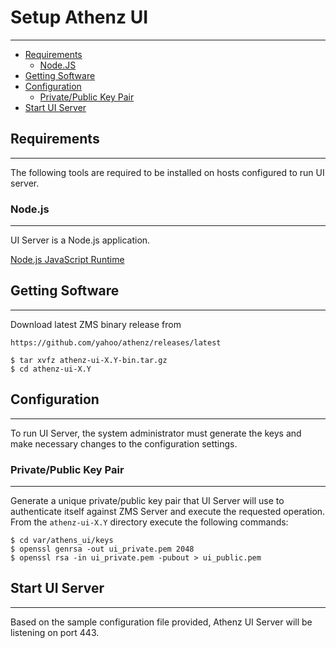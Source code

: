 # Setup Athenz UI
-----------------

* [Requirements](#requirements)
    * [Node.JS](#nodejs)
* [Getting Software](#getting-software)
* [Configuration](#configuration)
    * [Private/Public Key Pair](#privatepublic-key-pair)
* [Start UI Server](#start-ui-server)

## Requirements
---------------

The following tools are required to be installed on hosts
configured to run UI server.

### Node.js
-----------

UI Server is a Node.js application.

[Node.js JavaScript Runtime](https://nodejs.org/en/)

## Getting Software
-------------------

Download latest ZMS binary release from

```
https://github.com/yahoo/athenz/releases/latest
```

```shell
$ tar xvfz athenz-ui-X.Y-bin.tar.gz
$ cd athenz-ui-X.Y
```

## Configuration
----------------

To run UI Server, the system administrator must generate the keys
and make necessary changes to the configuration settings.

### Private/Public Key Pair
---------------------------

Generate a unique private/public key pair that UI Server will use
to authenticate itself against ZMS Server and execute the requested
operation. From the `athenz-ui-X.Y` directory execute the following
commands:

```shell
$ cd var/athens_ui/keys
$ openssl genrsa -out ui_private.pem 2048
$ openssl rsa -in ui_private.pem -pubout > ui_public.pem
```

## Start UI Server
------------------


Based on the sample configuration file provided, Athenz UI Server will be listening
on port 443.
